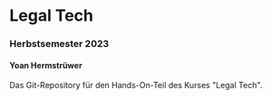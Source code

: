 # Legal Tech
### Herbstsemester 2023
#### Yoan Hermstrüwer

Das Git-Repository für den Hands-On-Teil des Kurses "Legal Tech".
